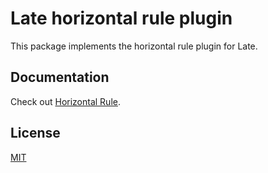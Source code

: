 # Late horizontal rule plugin

This package implements the horizontal rule plugin for Late.

## Documentation

Check out [Horizontal Rule](https://sewellstephens.github.io/late/docs/horizontal-rule).

## License

[MIT](../../LICENSE)
